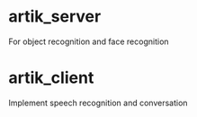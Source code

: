 # artik_server

For object recognition and face recognition


# artik_client

Implement speech recognition and conversation
